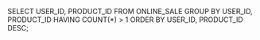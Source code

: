SELECT USER_ID, PRODUCT_ID
	FROM ONLINE_SALE
		GROUP BY USER_ID, PRODUCT_ID
		HAVING COUNT(*) > 1
			ORDER BY USER_ID, PRODUCT_ID DESC;